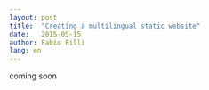 ```yaml
---
layout: post
title:  "Creating a multilingual static website"
date:   2015-05-15
author: Fabio Filli
lang: en
---
```

coming soon
